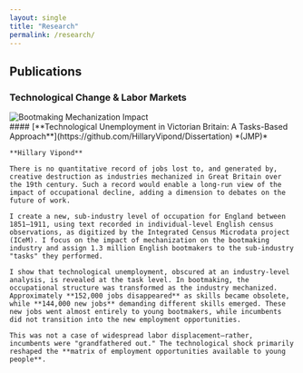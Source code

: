 ```yaml
---
layout: single
title: "Research"
permalink: /research/
---
```


## Publications  

### Technological Change & Labor Markets  
<div class="research-entry">
  
  <div class="research-image">
    <img src="../assets/images/Data.jpg" alt="Bootmaking Mechanization Impact">
  </div>

  <div class="research-text">
    #### [**Technological Unemployment in Victorian Britain: A Tasks-Based Approach**](https://github.com/HillaryVipond/Dissertation) *(JMP)*  

    **Hillary Vipond**  

    There is no quantitative record of jobs lost to, and generated by, creative destruction as industries mechanized in Great Britain over the 19th century. Such a record would enable a long-run view of the impact of occupational decline, adding a dimension to debates on the future of work.  

    I create a new, sub-industry level of occupation for England between 1851–1911, using text recorded in individual-level English census observations, as digitized by the Integrated Census Microdata project (ICeM). I focus on the impact of mechanization on the bootmaking industry and assign 1.3 million English bootmakers to the sub-industry "tasks" they performed.  

    I show that technological unemployment, obscured at an industry-level analysis, is revealed at the task level. In bootmaking, the occupational structure was transformed as the industry mechanized. Approximately **152,000 jobs disappeared** as skills became obsolete, while **144,000 new jobs** demanding different skills emerged. These new jobs went almost entirely to young bootmakers, while incumbents did not transition into the new employment opportunities.  

    This was not a case of widespread labor displacement—rather, incumbents were "grandfathered out." The technological shock primarily reshaped the **matrix of employment opportunities available to young people**.
  </div>

</div>
